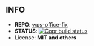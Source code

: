 ## INFO

- **REPO**: [wps-office-fix](https://github.com/calyle/wps-office-fix)
- **STATUS**: [![Copr build status](https://copr.fedorainfracloud.org/coprs/clarlok/wps-office-fix/package/wps-office-fix/status_image/last_build.png)](https://copr.fedorainfracloud.org/coprs/clarlok/wps-office-fix/package/wps-office-fix/)
- License: **MIT and others**